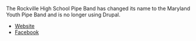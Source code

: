 The Rockville High School Pipe Band has changed its name to the Maryland Youth Pipe Band and is no longer using Drupal.
* [Website](https://sites.google.com/site/mypipeband/)
* [Facebook](https://www.facebook.com/MYpipeband/)
